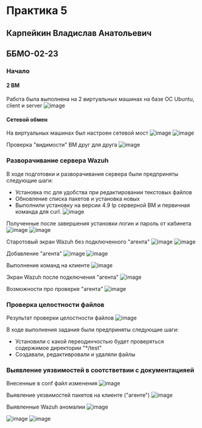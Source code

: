 # Практика 5
## Карпейкин Владислав Анатольевич
## ББМО-02-23

### Начало
#### 2 ВМ
Работа была выполнена на 2 виртуальных машинах на базе ОС Ubuntu, client и server
![image](https://github.com/user-attachments/assets/aaa5e955-913c-405a-b1e3-ac05edfc424e)


#### Сетевой обмен
На виртуальных машинах был настроен сетевой мост
![image](https://github.com/user-attachments/assets/13563aff-a95b-4eb9-b8e0-e8b5c698056e)
![image](https://github.com/user-attachments/assets/c25d5781-01bd-4691-9274-fc687fdcf45b)


Проверка "видимости" ВМ друг для друга
![image](https://github.com/user-attachments/assets/2d6a7731-cb58-4925-8368-c0cf9745450f)


### Разворачивание сервера Wazuh
В ходе подготовки и разворачивания сервера были предприняты следующие шаги:
- Установка mc для удобства при редактировании текстовых файлов
- Обновление списка пакетов и установка новых
- Выполнили установку на версии 4.9
Ip серверной ВМ и первичная команда для curl.
![image](https://github.com/user-attachments/assets/b3b8898d-cc21-417e-a658-6bd692e43b1f)

Полученные после завершения установки логин и пароль от кабинета
![image](https://github.com/user-attachments/assets/3e4af6e7-9541-4bbf-a049-3338d38bacc8)
![image](https://github.com/user-attachments/assets/a862e821-3ae3-49e4-b8e2-4010469405e1)



Старотовый экран Wazuh без подключенного "агента"
![image](https://github.com/user-attachments/assets/3940c38c-3639-47bc-a6b0-25ab44d6b4eb)
![image](https://github.com/user-attachments/assets/1c6acd2f-121d-4568-bee1-18afcfde4038)

Добавление "агента"
![image](https://github.com/user-attachments/assets/1e8995ae-f004-4d11-b4ef-f508f605c0fb)
![image](https://github.com/user-attachments/assets/7a12d621-af5e-4dcf-b65d-df5326bb9f5b)

Выполнение команд на клиенте
![image](https://github.com/user-attachments/assets/c456cfa2-caf5-4a14-a129-4eb5f5be0cf5)


Экран Wazuh после подключения "агента"
![image](https://github.com/user-attachments/assets/39e23535-29d0-4c05-a675-013e1b2b5ca9)


Возможности про проверке "агента"
![image](https://github.com/user-attachments/assets/2ca09f49-9eac-4dec-a390-07f88313202b)



### Проверка целостности файлов

Результат проверки целостности файлов
![image](https://github.com/user-attachments/assets/a660715b-9877-4082-baf1-c5b7d1287adc)


В ходе выполнения задания были предприняты следующие шаги:
- Установили с какой переодинчостью будет проверяться содержимое директории "*/test"
- Создавали, редактивровали и удаляли файлы

### Выявление уязвимостей в соотстветвии с документацияей

Внесенные в conf файл изменения
![image](https://github.com/user-attachments/assets/f32e6afd-cc39-4b32-b27e-7054d128dad8)


Выявление уязвимостей пакетов на клиенте ("агенте")
![image](https://github.com/user-attachments/assets/74a16144-500d-48fa-9e32-8394bc9c81bb)

Выявленные Wazuh аномалии
![image](https://github.com/user-attachments/assets/7d1468ec-038f-417f-9872-1762ca6c0238)

![image](https://github.com/user-attachments/assets/7a301bda-43a3-4e34-bc02-6864097c54c4)
![image](https://github.com/user-attachments/assets/39ddb553-7d52-4c92-b9e7-8e40d022b22f)
